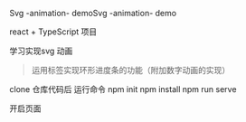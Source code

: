 Svg -animation- demoSvg -animation- demo

react + TypeScript 项目

学习实现svg 动画

> 运用标签实现环形进度条的功能（附加数字动画的实现）

clone 仓库代码后 运行命令
npm init
npm install
npm run serve

开启页面